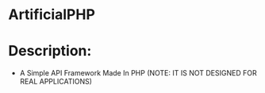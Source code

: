# ArtificialPHP
 
# Description:
- A Simple API Framework Made In PHP (NOTE: IT IS NOT DESIGNED FOR REAL APPLICATIONS)
